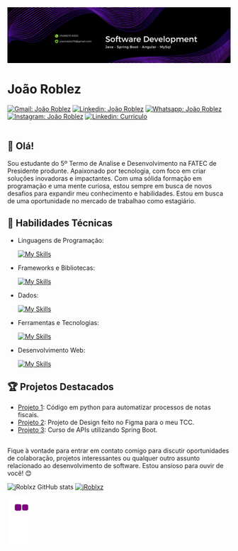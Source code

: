 <div align="center">
  <img src="banner.png" alt="Software Developer">
</div>

# João Roblez

[![Gmail: João Roblez](https://img.shields.io/badge/Gmail-D14836?style=for-the-badge&logo=gmail&logoColor=white&link=mailto:joaoroblez76@gmail.com)](mailto:joaoroblez76@gmail.com) 
[![Linkedin: João Roblez](https://img.shields.io/badge/LinkedIn-0077B5?style=for-the-badge&logo=linkedin&logoColor=white&link=https://www.linkedin.com/in/joaoroblez)](https://www.linkedin.com/in/joaoroblez)
[![Whatsapp: João Roblez](https://img.shields.io/badge/WhatsApp-25D366?style=for-the-badge&logo=whatsapp&logoColor=white&link=https://wa.me/5514982136520)](https://wa.me/5514982136520)
[![Instagram: João Roblez](https://img.shields.io/badge/Instagram-E4405F?style=for-the-badge&logo=instagram&logoColor=white&link=https://www.instagram.com/joaoroblxz?igsh=MTE0eTRvbzhscTljOQ%3D%3D&utm_source=qr)](https://www.instagram.com/joaoroblxz?igsh=MTE0eTRvbzhscTljOQ%3D%3D&utm_source=qr)
[![Linkedin: Curriculo](https://img.shields.io/badge/-curriculo-gray?style=for-the-badge&logo=Linkedin&logoColor=white&link=https://drive.google.com/file/d/14apNfsNt7HvWhkPN1CpuiUex6eeW_njD/view?usp=drivesdk/)](https://drive.google.com/file/d/1khz8_0II8BKmlpocmY2QdwrDS2lG_u5E/view?usp=sharing)<br><br>

## 👋 Olá!

Sou estudante do 5º Termo de Analise e Desenvolvimento na FATEC de Presidente produnte. Apaixonado por tecnologia, com foco em criar soluções inovadoras e impactantes. Com uma sólida formação em programação e uma mente curiosa, estou sempre em busca de novos desafios para expandir meu conhecimento e habilidades.
Estou em busca de uma oportunidade no mercado de trabalhao como estagiário.

## 🚀 Habilidades Técnicas

- Linguagens de Programação: 

    [![My Skills](https://skillicons.dev/icons?i=java,cs,python,php)](https://skillicons.dev)
- Frameworks e Bibliotecas: 

    [![My Skills](https://skillicons.dev/icons?i=spring,angular,nodejs,react,dotnet,bootstrap)](https://skillicons.dev)
- Dados: 

    [![My Skills](https://skillicons.dev/icons?i=mysql)](https://skillicons.dev)
- Ferramentas e Tecnologias: 

    [![My Skills](https://skillicons.dev/icons?i=git,github,vscode,idea,postman,figma)](https://skillicons.dev)
- Desenvolvimento Web:

    [![My Skills](https://skillicons.dev/icons?i=html,css,javascript)](https://skillicons.dev)

## 🏆 Projetos Destacados

- [Projeto 1](https://github.com/jRoblxz/Extrair_NotasFiscais): Código em python para automatizar processos de notas fiscais. 
- [Projeto 2](https://www.figma.com/proto/lbAdrghXGVpDdwN65pg7Yh/TCC_Project?page-id=0%3A1&node-id=1-2&p=f&viewport=103%2C283%2C0.6&t=Blgl7VJcDlEATQVe-1&scaling=min-zoom&content-scaling=fixed&starting-point-node-id=1%3A2): Projeto de Design feito no Figma para o meu TCC.
- [Projeto 3](https://github.com/jRoblxz/Curso_Spring-Boot): Curso de APIs utilizando Spring Boot. 
<!-- - [Projeto 2](https://github.com/[seu-usuario]/projeto2): Repositório destinado ao meu TCC em colaboração com @Kaynan. Projeto destinado a análise de estatisticas esportivas, utilizando java, spring, angular, mysql e python.
- [Projeto 3](https://github.com/[seu-usuario]/projeto3): Uma descrição breve do projeto e suas principais características. -->


## 
Fique à vontade para entrar em contato comigo para discutir oportunidades de colaboração, projetos interessantes ou qualquer outro assunto relacionado ao desenvolvimento de software. Estou ansioso para ouvir de você! 😊

![jRoblxz GitHub stats](https://github-readme-stats.vercel.app/api?username=jRoblxz&show_icons=true&rank_icon=github&theme=midnight-purple) [![jRoblxz](https://github-readme-stats.vercel.app/api/top-langs/?username=jRoblxz&hide=html&layout=donut&theme=midnight-purple)](https://github.com/anuraghazra/github-readme-stats)

![snake gif](https://github.com/jRoblxz/jRoblxz/blob/output/github-contribution-grid-snake.gif)  
